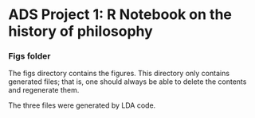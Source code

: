 # ADS Project 1:  R Notebook on the history of philosophy

### Figs folder

The figs directory contains the figures. This directory only contains generated files; that is, one should always be able to delete the contents and regenerate them.

The three files were generated by LDA code.
